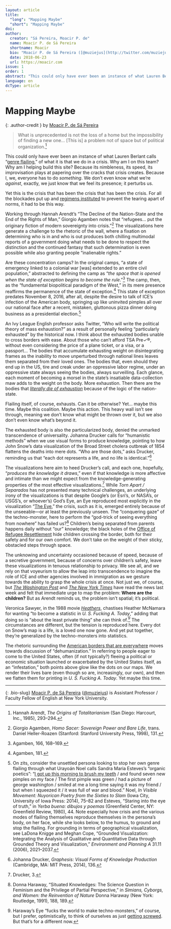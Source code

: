```yaml
---
layout: article
title: 
  "long": "Mapping Maybe"
  "short": "Mapping Maybe"
doi:
author: 
  creator: "Sá Pereira, Moacir P. de"
  name: Moacir P. de Sá Pereira
  shortname: Moacir
  bio: "Moacir P. de Sá Pereira ([@muziejus](http://twitter.com/muziejus)) is Assistant Professor / Faculty Fellow of English at New York University."
  date: 2018-06-23
  url: https://moacir.com
issue: 1
order: 1
abstract: "This could only have ever been an instance of what Lauren Berlant calls “genre flailing,” of what it is that we do in a crisis. Why am I on this team? Why am I helping build this site? Because its nimbleness, its speed, its improvisation plays at papering over the cracks that crisis creates. Because I, we, everyone has to do *something*.  We don’t even know what we’re *against*, exactly, we just know that we feel its presence; it perturbs us."
language: en
dcType: article
---
```


# Mapping Maybe

{: .author-credit }
by [Moacir P. de Sá Pereira](http://moacir.com/)

> What is unprecedented is not the loss of a home but the impossibility of
finding a new one… [This is] a problem not of space but of political
organization.[^arendt]

This could only have ever been an instance of what Lauren Berlant calls
“[genre flailing](https://socialtextjournal.org/big-man/),” of what it is that
we do in a crisis. Why am I on this team? Why am I helping build this site?
Because its nimbleness, its speed, its improvisation plays at papering over
the cracks that crisis creates. Because I, we, everyone has to do *something*.
We don’t even know what we’re *against*, exactly, we just know that we feel
its presence; it perturbs us.

Yet this is the crisis that has been the crisis that has been the crisis. For
all the blockades put up and [regimens
instituted](http://www.nybooks.com/daily/2016/11/10/trump-election-autocracy-rules-for-survival/)
to prevent the tearing apart of norms, it had to be this way. 

Working through Hannah Arendt’s “The Decline of the Nation-State and the End
of the Rights of Man,” Giorgio Agamben notes that “refugees… put the originary
fiction of modern sovereignty into crisis.”[^agamben1] The visualizations here
generate a challenge to the rhetoric of the wall, where a fixation on
determining who is in and who is out produces both chilling multimodal reports
of a government doing what needs to be done to respect the distinction and the
continued fantasy that such determination is even possible while also granting
people “inalienable rights.” 

Are these concentration camps? In the original camps, “a state of emergency
linked to a colonial war [was] extended to an entire civil population,”
abstracted to defining the camp as “*the space that is opened when the state
of exception begins to become the rule*.”[^agamben2] The camp, then, as the
“fundamental biopolitical paradigm of the West,” in its mere presence
reaffirms the permanence of the state of exception.[^agamben3] This state of
exception predates November 8, 2016, after all, despite the desire to talk
of ICE’s infection of the American body, springing up like uninvited pimples
all over our national face after a recent, mistaken, gluttonous pizza dinner
doing business as a presidential election.[^yerba-buena]

An Ivy League English professor asks Twitter, “Who will write the political
theory of mass exhaustion?” as a result of personally feeling “particularly
exhausted” by the historical now. I think about the exhausted bodies unable to
cross borders with ease. About those who can’t afford TSA Pre✓®, without even
considering the price of a plane ticket, or a visa, or a passport… The bodies
that accumulate exhausting weight on disintegrating frames as the inability to
move unperturbed through national lines leaves them separated from their loved
ones. The bodies that, even should they end up in the US, tire and creak under
an oppressive labor regime, under an oppressive state always seeing the
bodies, always surveilling. Each glance, each moment of becoming a morsel in
the state’s insatiable data-collection maw adds to the weight on the body.
More exhaustion. Then there are the bodies that [*literally die of
exhaustion*](https://www.theguardian.com/us-news/2016/dec/07/report-us-border-patrol-desert-weapon-immigrants-mexico)
because of the logic of the nation-state. 

Flailing itself, of course, exhausts. Can it be otherwise? Yet… maybe this
time. Maybe this coalition. Maybe this action. This heavy wall isn’t see
through, meaning we don’t know what might be thrown over it, but we also don’t
even know what’s beyond it.

The exhausted body is also the particularized body, denied the unmarked
transcendence of universality. Johanna Drucker calls for “humanistic methods”
when we use visual forms to produce knowledge, pointing to how John Snow’s
data visualization of the Broad Street cholera outbreak of 1854 flattens the
deaths into mere dots. “Who are those dots,” asks Drucker, reminding us that
“each dot represents a life, and no life is identical.”[^drucker1]

The visualizations here aim to heed Drucker’s call, and each one, hopefully,
“*produces the knowledge it draws*,” even if that knowledge is more affective
and intimate than we might expect from the knowledge-generating properties of
the most effective visualizations.[^drucker2] While _Torn Apart / Separados_
has not presented many technical challenges, an underlying irony of the
visualizations is that despite Google’s (or Esri’s, or NASA’s, or USGS’s, or
whoever’s) God’s Eye, an Eye reproduced most explicitly in the visualization
“[The Eye](/torn-apart/visualizations.html#the-eye),” the crisis, such as it
is, emerged entirely because of the unseeable—or at least the previously
unseen. The “conquering gaze” of the techno-monster, here to perform
the “god-trick of seeing everything from nowhere” has failed us?[^haraway] Children’s being
separated from parents happens daily without “our” knowledge; the black holes
of the [Office of Refugee Resettlement](https://www.acf.hhs.gov/orr) hide
children crossing the border, both for their safety and for our own comfort.
We don’t take on the weight of their sticky, obstacled steps through space.

The unknowing and uncertainty occasioned because of speed, because of a
secretive government, because of concerns over children’s safety, leave these
visualizations in tenuous relationship to privacy. We see all, and we rely on
that voyeurism to allow the leap into transcendence to imagine the role of ICE
and other agencies involved in immigration as we gesture towards the ability to
grasp the whole crisis at once. Not just we, of course, but [_The Washington
Post_](https://www.washingtonpost.com/graphics/2018/national/migrant-child-shelters/)
and [_The New York
Times_](https://www.nytimes.com/interactive/2018/06/21/us/where-are-the-border-children.html)
have read the news last week and felt that immediate urge to map the problem:
**Where are the children?** But as Arendt reminds us, the problem isn’t spatial;
it’s political.

Veronica Sawyer, in the 1988 movie
[_Heathers_](https://en.wikipedia.org/wiki/Heathers), chastises Heather McNamara for
wanting “to become a statistic in _U. S. Fucking A. Today_,” adding that doing
so is “about the least private thing” she can think of.[^fuck] The circumstances are
different, but the tension is reproduced here. Every dot on Snow’s map is a
life, is a loved one now gone. And yet put together, they’re generalized by the
techno-monsters into statistics.

The rhetoric surrounding the [American borders that are
everywhere](https://www.vox.com/2015/2/7/7993273/border-port-map) moves
towards discussion of “dehumanization.” In referring to people eager to come
to the United States, often (if not typically?) fleeing a political or
economic situation launched or exacerbated by the United States itself, as an
“infestation,” both points above glow like the dots on our maps. We render
their lives bare (even though so are, increasingly, our own), and then we
flatten them for printing in _U. S. Fucking A. Today_. Yet maybe this time.

[^agamben1]: Giorgio Agamben, _Homo Sacer: Sovereign Power and Bare Life_, trans. Daniel Heller-Roazen (Stanford: Stanford University Press, 1998), 131.

[^agamben2]: Agamben, 166, 168–169.

[^agamben3]: Agamben, 181.

[^yerba-buena]: On zits, consider the unsettled persona looking to stop her own genre flailing through what Urayoán Noel calls Sandra Maria Esteves’s “organic poetics”: “[I got up this morning to brush my teeth](http://www.sandraesteves.com/images/480_Yerba_Buena_p31.jpg) / and found seven new pimples on my face / The first pimple was green / had a picture of george washington / smiled at me a long time saying it was my friend / but when I squeezed it / it was full of war and blood.” Noel, _In Visible Movement: Nuyorican Poetry from the Sixties to Slam_ (Iowa City, University of Iowa Press: 2014), 75–82 and Esteves, “Staring into the eye of truth,” in _Yerba buena: dibujos y poemas_ (Greenfield Center, NY: Greenfield Review, 1980), 44.  Note especially how crisis and the various modes of flailing themselves reproduce themselves in the persona’s body, on her face, while she looks below, to the humus, to ground and stop the flailing. For grounding in terms of geographical visualization, see LaDona Knigge and Meghan Cope, “Grounded Visualization: Integrating the Analysis of Qualitative and Quantitative Data through Grounded Theory and Visualization,” _Environment and Planning A_ 31.11 (2006), 2021–2037.

[^drucker1]: Johanna Drucker, _Graphesis: Visual Forms of Knowledge Production_ (Cambridge, MA: MIT Press, 2014), 136.

[^drucker2]: Drucker, 3.

[^arendt]: Hannah Arendt, _The Origins of Totalitarianism_ (San Diego: Harcourt, Inc., 1985), 293–294.

[^haraway]: Donna Haraway, “Situated Knowledges: The Science Question in Feminism and the Privilege of Partial Perspective,” in _Simians, Cyborgs, and Women: the Reinvention of Nature_ Donna Haraway (New York: Routledge, 1991), 188, 189.

[^fuck]: Haraway’s Eye “fucks the world to make techno-monsters,” of course, but I prefer, optimistically, to think of ourselves as just [getting screwed](https://youtu.be/fgSpeV-bklk). But that’s for a different now.

---

{: .bio-slug}
[Moacir P. de Sá Pereira](http://moacir.com) ([@muziejus](http://twitter.com/muziejus)) is Assistant Professor / Faculty Fellow of English at New York University.
